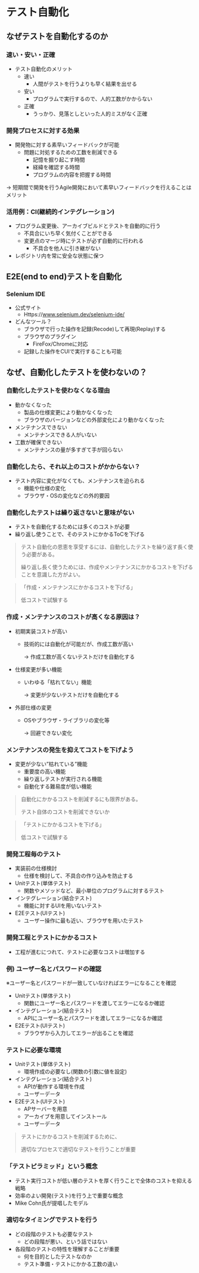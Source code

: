 # テスト自動化

## なぜテストを自動化するのか

### 速い・安い・正確

- テスト自動化のメリット
  - 速い
    - 人間がテストを行うよりも早く結果を出せる
  - 安い
    - プログラムで実行するので、人的工数がかからない
  - 正確
    - うっかり、見落としといった人的ミスがなく正確

### 開発プロセスに対する効果

- 開発物に対する素早いフィードバックが可能
  - 問題に対処するための工数を削減できる
    - 記憶を掘り起こす時間
    - 経緯を確認する時間
    - プログラムの内容を把握する時間

→ 短期間で開発を行うAgile開発において素早いフィードバックを行えることはメリット

### 活用例：CI(継続的インテグレーション)

- プログラム変更後、アーカイブビルドとテストを自動的に行う
  - 不具合にいち早く気付くことができる
  - 変更点のマージ時にテストが必ず自動的に行われる
    - 不具合を他人に引き継がない
- レポジトリ内を常に安全な状態に保つ

## E2E(end to end)テストを自動化

### Selenium IDE

- 公式サイト
  - Https://www.selenium.dev/selenium-ide/
- どんなツール？
  - ブラウザで行った操作を記録(Recode)して再現(Replay)する
  - ブラウザのプラグイン
    - FireFox/Chromeに対応
  - 記録した操作をCUIで実行することも可能

## なぜ、自動化したテストを使わないの？

### 自動化したテストを使わなくなる理由

- 動かなくなった
  - 製品の仕様変更により動かなくなった
  - ブラウザのバージョンなどの外部変化により動かなくなった
- メンテナンスできない
  - メンテナンスできる人がいない
- 工数が確保できない
  - メンテナンスの量が多すぎて手が回らない

### 自動化したら、それ以上のコストがかからない？

- テスト内容に変化がなくても、メンテナンスを迫られる
  - 機能や仕様の変化
  - ブラウザ・OSの変化などの外的要因

### 自動化したテストは繰り返さないと意味がない

- テストを自動化するためには多くのコストが必要
- 繰り返し使うことで、そのテストにかかるToCを下げる



> テスト自動化の恩恵を享受するには、自動化したテストを繰り返す長く使う必要がある。
>
> 繰り返し長く使うためには、作成やメンテナンスにかかるコストを下げることを意識した方がよい。

> 「作成・メンテナンスにかかるコストを下げる」
>
> 低コストで試験する

### 作成・メンテナンスのコストが高くなる原因は？

- 初期実装コストが高い

  - 技術的には自動化が可能だが、作成工数が高い

    → 作成工数が高くないテストだけを自動化する

- 仕様変更が多い機能

  - いわゆる「枯れてない」機能

    → 変更が少ないテストだけを自動化する

- 外部仕様の変更

  - OSやブラウザ・ライブラリの変化等

    → 回避できない変化

### メンテナンスの発生を抑えてコストを下げよう

- 変更が少ない”枯れている”機能
  - 重要度の高い機能
  - 繰り返しテストが実行される機能
  - 自動化する難易度が低い機能

> 自動化にかかるコストを削減するにも限界がある。
>
> テスト自体のコストを削減できないか

> 「テストにかかるコストを下げる」
>
> 低コストで試験する

### 開発工程毎のテスト

- 実装前の仕様検討
  - 仕様を検討して、不具合の作り込みを防止する
- Unitテスト(単体テスト)
  - 関数やメソッドなど、最小単位のプログラムに対するテスト
- インテグレーション(結合テスト)
  - 機能に対するUIを用いないテスト
- E2Eテスト(UIテスト)
  - ユーザー操作に最も近い、ブラウザを用いたテスト

### 開発工程とテストにかかるコスト

- 工程が進むにつれて、テストに必要なコストは増加する

### 例) ユーザー名とパスワードの確認

※ユーザー名とパスワードが一致していなければエラーになることを確認

- Unitテスト(単体テスト)
  - 関数にユーザー名とパスワードを渡してエラーになるか確認
- インテグレーション(結合テスト)
  - APIにユーザー名とパスワードを渡してエラーになるか確認
- E2Eテスト(UIテスト)
  - ブラウザから入力してエラーが出ることを確認

### テストに必要な環境

- Unitテスト(単体テスト)
  - 環境作成の必要なし(関数の引数に値を設定)
- インテグレーション(結合テスト)
  - APIが動作する環境を作成
  - ユーザーデータ
- E2Eテスト(UIテスト)
  - APサーバーを用意
  - アーカイブを用意してインストール
  - ユーザーデータ

> テストにかかるコストを削減するために、
>
> 適切なプロセスで適切なテストを行うことが重要

### 「テストピラミッド」という概念

- テスト実行コストが低い層のテストを厚く行うことで全体のコストを抑える戦略
- 効率のよい開発(テスト)を行う上で重要な概念
- Mike Cohn氏が提唱したモデル

### 適切なタイミングでテストを行う

- どの段階のテストも必要なテスト
  - どの段階が悪い、という話ではない
- 各段階のテストの特性を理解することが重要
  - 何を目的としたテストなのか
  - テスト準備・テストにかかる工数の違い